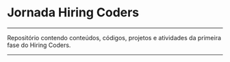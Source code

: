# Jornada Hiring Coders
---

Repositório contendo conteúdos, códigos, projetos e atividades da primeira fase do Hiring Coders.

---
